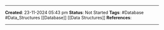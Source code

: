 _____
**Created**: 23-11-2024 05:43 pm
**Status**: Not Started
**Tags**: #Database #Data_Structures [[Database]] [[Data Structures]]
**References**: 
______